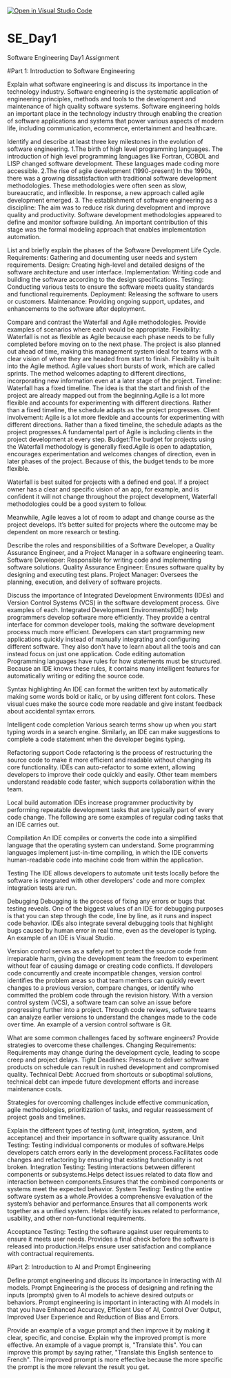 [![Open in Visual Studio Code](https://classroom.github.com/assets/open-in-vscode-2e0aaae1b6195c2367325f4f02e2d04e9abb55f0b24a779b69b11b9e10269abc.svg)](https://classroom.github.com/online_ide?assignment_repo_id=15572037&assignment_repo_type=AssignmentRepo)
# SE_Day1
Software Engineering Day1 Assignment

#Part 1: Introduction to Software Engineering

Explain what software engineering is and discuss its importance in the technology industry.
Software engineering is the systematic application of engineering principles, methods and tools to the development and maintenance of high quality software systems.
Software engineering holds an important place in the technology industry through enabling the creation of software applications and systems that power various aspects of modern life, including communication, ecommerce, entertainment and healthcare.


Identify and describe at least three key milestones in the evolution of software engineering.
1.The birth of high level programming languages.
The introduction of high level programming languages like Fortran, COBOL and LISP changed software development. These languages made coding more accessible.
2.The rise of agile development (1990-present)
In the 1990s, there was a growing dissatisfaction with traditional software development methodologies. These methodologies were often seen as slow, bureaucratic, and inflexible. In response, a new approach called agile development emerged.
3. The establishment of software engineering as a discipline:
The aim was to reduce risk during development and improve quality and productivity. Software development methodologies appeared to define and monitor software building. An important contribution of this stage was the formal modeling approach that enables implementation automation. 


List and briefly explain the phases of the Software Development Life Cycle.
Requirements: Gathering and documenting user needs and system requirements.
Design: Creating high-level and detailed designs of the software architecture and user interface.
Implementation: Writing code and building the software according to the design specifications.
Testing: Conducting various tests to ensure the software meets quality standards and functional requirements.
Deployment: Releasing the software to users or customers.
Maintenance: Providing ongoing support, updates, and enhancements to the software after deployment.


Compare and contrast the Waterfall and Agile methodologies. Provide examples of scenarios where each would be appropriate.
Flexibility:
Waterfall is not as flexible as Agile because each phase needs to be fully completed before moving on to the next phase. The project is also planned out ahead of time, making this management system ideal for teams with a clear vision of where they are headed from start to finish.
Flexibility is built into the Agile method. Agile values short bursts of work, which are called sprints. The method welcomes adapting to different directions, incorporating new information even at a later stage of the project.
Timeline:
Waterfall has a fixed timeline. The idea is that the start and finish of the project are already mapped out from the beginning.Agile is a lot more flexible and accounts for experimenting with different directions. Rather than a fixed timeline, the schedule adapts as the project progresses.
Client involvement:
Agile is a lot more flexible and accounts for experimenting with different directions. Rather than a fixed timeline, the schedule adapts as the project progresses.A fundamental part of Agile is including clients in the project development at every step.
Budget:The budget for projects using the Waterfall methodology is generally fixed.Agile is open to adaptation, encourages experimentation and welcomes changes of direction, even in later phases of the project. Because of this, the budget tends to be more flexible.

Waterfall is best suited for projects with a defined end goal. If a project owner has a clear and specific vision of an app, for example, and is confident it will not change throughout the project development, Waterfall methodologies could be a good system to follow.

Meanwhile, Agile leaves a lot of room to adapt and change course as the project develops. It’s better suited for projects where the outcome may be dependent on more research or testing.



Describe the roles and responsibilities of a Software Developer, a Quality Assurance Engineer, and a Project Manager in a software engineering team.
Software Developer: Responsible for writing code and implementing software solutions.
Quality Assurance Engineer: Ensures software quality by designing and executing test plans.
Project Manager: Oversees the planning, execution, and delivery of software projects.
  

Discuss the importance of Integrated Development Environments (IDEs) and Version Control Systems (VCS) in the software development process. Give examples of each.
Integrated Development Environments(IDE) help programmers develop software more efficiently. They provide a central interface for common developer tools, making the software development process much more efficient. Developers can start programming new applications quickly instead of manually integrating and configuring different software. They also don't have to learn about all the tools and can instead focus on just one application.
Code editing automation
Programming languages have rules for how statements must be structured. Because an IDE knows these rules, it contains many intelligent features for automatically writing or editing the source code.

Syntax highlighting
An IDE can format the written text by automatically making some words bold or italic, or by using different font colors. These visual cues make the source code more readable and give instant feedback about accidental syntax errors.

Intelligent code completion
Various search terms show up when you start typing words in a search engine. Similarly, an IDE can make suggestions to complete a code statement when the developer begins typing.

Refactoring support
Code refactoring is the process of restructuring the source code to make it more efficient and readable without changing its core functionality. IDEs can auto-refactor to some extent, allowing developers to improve their code quickly and easily. Other team members understand readable code faster, which supports collaboration within the team.

Local build automation
IDEs increase programmer productivity by performing repeatable development tasks that are typically part of every code change. The following are some examples of regular coding tasks that an IDE carries out.

Compilation
An IDE compiles or converts the code into a simplified language that the operating system can understand. Some programming languages implement just-in-time compiling, in which the IDE converts human-readable code into machine code from within the application.

Testing
The IDE allows developers to automate unit tests locally before the software is integrated with other developers' code and more complex integration tests are run.

Debugging
Debugging is the process of fixing any errors or bugs that testing reveals. One of the biggest values of an IDE for debugging purposes is that you can step through the code, line by line, as it runs and inspect code behavior. IDEs also integrate several debugging tools that highlight bugs caused by human error in real time, even as the developer is typing.
An example of an IDE is Visual Studio.

Version control serves as a safety net to protect the source code from irreparable harm, giving the development team the freedom to experiment without fear of causing damage or creating code conflicts.
If developers code concurrently and create incompatible changes, version control identifies the problem areas so that team members can quickly revert changes to a previous version, compare changes, or identify who committed the problem code through the revision history. With a version control system (VCS), a software team can solve an issue before progressing further into a project. Through code reviews, software teams can analyze earlier versions to understand the changes made to the code over time.
An example of a version control software is Git.


What are some common challenges faced by software engineers? Provide strategies to overcome these challenges.
Changing Requirements: Requirements may change during the development cycle, leading to scope creep and project delays.
Tight Deadlines: Pressure to deliver software products on schedule can result in rushed development and compromised quality.
Technical Debt: Accrued from shortcuts or suboptimal solutions, technical debt can impede future development efforts and increase maintenance costs.

Strategies for overcoming challenges include effective communication, agile methodologies, prioritization of tasks, and regular reassessment of project goals and timelines.


Explain the different types of testing (unit, integration, system, and acceptance) and their importance in software quality assurance.
Unit Testing: Testing individual components or modules of software.Helps developers catch errors early in the development process.Facilitates code changes and refactoring by ensuring that existing functionality is not broken.
Integration Testing: Testing interactions between different components or subsystems.Helps detect issues related to data flow and interaction between components.Ensures that the combined components or systems meet the expected behavior.
System Testing: Testing the entire software system as a whole.Provides a comprehensive evaluation of the system’s behavior and performance.Ensures that all components work together as a unified system.
Helps identify issues related to performance, usability, and other non-functional requirements.

Acceptance Testing: Testing the software against user requirements to ensure it meets user needs. 
Provides a final check before the software is released into production.Helps ensure user satisfaction and compliance with contractual requirements.


#Part 2: Introduction to AI and Prompt Engineering


Define prompt engineering and discuss its importance in interacting with AI models.
Prompt Engineering is the process of designing and refining the inputs (prompts) given to AI models to achieve desired outputs or behaviors.
Prompt engineering is important in interacting with AI models in that you have Enhanced Accuracy, 
Efficient Use of AI, Control Over Output, Improved User Experience and Reduction of Bias and Errors.


Provide an example of a vague prompt and then improve it by making it clear, specific, and concise. Explain why the improved prompt is more effective.
An example of a vague prompt is, "Translate this". You can improve this prompt by saying rather, "Translate this English sentence to French".
The improved prrompt is more effective because the more specific the prompt is the more relevant the result you get.

